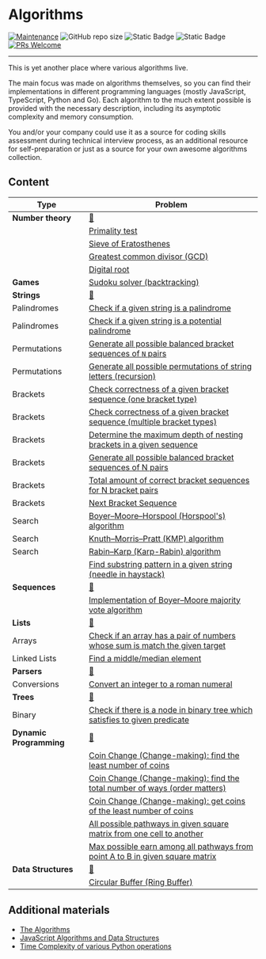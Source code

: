 # Algorithms

[![Maintenance](https://img.shields.io/maintenance/yes/2023.svg?style=flat)]()
![GitHub repo size](https://img.shields.io/github/repo-size/zhibirc/algorithms?style=flat&color=008080)
![Static Badge](https://img.shields.io/badge/algorithms-38-f0e68c)
![Static Badge](https://img.shields.io/badge/data_structures-1-f0e68c)
[![PRs Welcome](https://img.shields.io/badge/PRs-welcome-blue.svg?style=flat)]()

---

This is yet another place where various algorithms live.

The main focus was made on algorithms themselves, so you can find their implementations in different programming languages (mostly JavaScript, TypeScript, Python and Go). Each algorithm to the much extent possible is provided with the necessary description, including its asymptotic complexity and memory consumption.

You and/or your company could use it as a source for coding skills assessment during technical interview process, as an additional resource for self-preparation or just as a source for your own awesome algorithms collection.

## Content

| Type                  | Problem                                                                                                                           |
|-----------------------|-----------------------------------------------------------------------------------------------------------------------------------|
|**Number theory**      |[🔗](./number-theory/)                                                                                                             |
|                       |[Primality test](./number-theory/primality-test/)                                                                                  |
|                       |[Sieve of Eratosthenes](./number-theory/sieve-eratosthenes/)                                                                       |
|                       |[Greatest common divisor (GCD)](./number-theory/gcd/)                                                                              |
|                       |[Digital root](./number-theory/digital-root/)                                                                                      |
|**Games**              |[Sudoku solver (backtracking)](./games/sudoku-solver.py)                                                                           |
|**Strings**            |[🔗](./strings/)                                                                                                                   |
|Palindromes            |[Check if a given string is a palindrome](./strings/palindromes/is-palindrome.go)                                                  |
|Palindromes            |[Check if a given string is a potential palindrome](./strings/palindromes/is-potential-palindrome.py)                              |
|Permutations           |[Generate all possible balanced bracket sequences of `N` pairs](./strings/permutations/balanced-bracket-sequences.py)              |
|Permutations           |[Generate all possible permutations of string letters (recursion)](./strings/permutations/generate-all-recursive.ts)               |
|Brackets               |[Check correctness of a given bracket sequence (one bracket type)](./strings/brackets/is-correct-onetype-bracket-sequence/)        |
|Brackets               |[Check correctness of a given bracket sequence (multiple bracket types)](./strings/brackets/is-correct-multitype-bracket-sequence/)|
|Brackets               |[Determine the maximum depth of nesting brackets in a given sequence](./strings/brackets/nesting-brackets-depth/)                  |
|Brackets               |[Generate all possible balanced bracket sequences of N pairs](./strings/brackets/generate-bracket-sequences-recursion/)            |
|Brackets               |[Total amount of correct bracket sequences for N bracket pairs](./strings/brackets/bracket-sequence-total-amount/)                 |
|Brackets               |[Next Bracket Sequence](./strings/brackets/next-bracket-sequence/)                                                                 |
|Search                 |[Boyer–Moore–Horspool (Horspool's) algorithm](./strings/search/boyer-moore-horspool/)                                              |
|Search                 |[Knuth–Morris–Pratt (KMP) algorithm](./strings/search/knuth-morris-pratt/)                                                         |
|Search                 |[Rabin–Karp (Karp-Rabin) algorithm](./strings/search/rabin-karp/)                                                                  |
|                       |[Find substring pattern in a given string (needle in haystack)](./strings/find-needle-haystack.py)                                 |
|**Sequences**          |[🔗](./sequences/)                                                                                                                 |
|                       |[Implementation of Boyer–Moore majority vote algorithm](./sequences/boyer-moore-majority-vote.go)                                  |
|**Lists**              |[🔗](./lists/)                                                                                                                     |
|Arrays                 |[Check if an array has a pair of numbers whose sum is match the given target](./lists/arrays/has-pair-sum-equal-n.js)              |
|Linked Lists           |[Find a middle/median element](./lists/linked-lists/find-median-element.js)                                                        |
|**Parsers**            |[🔗](./parsers/)                                                                                                                   |
|Conversions            |[Convert an integer to a roman numeral](./parsers/conversions/integer-to-roman.ts)                                                 |
|**Trees**              |[🔗](./trees/)                                                                                                                     |
|Binary                 |[Check if there is a node in binary tree which satisfies to given predicate](./trees/binary/search.py)                             |
|**Dynamic Programming**|[🔗](./dynamic-programming/)                                                                                                       |
|                       |[Coin Change (Change-making): find the least number of coins](./dynamic-programming/coin-change-least-number/)                     |
|                       |[Coin Change (Change-making): find the total number of ways (order matters)](./dynamic-programming/coin-change-total-number/)      |
|                       |[Coin Change (Change-making): get coins of the least number of coins](./dynamic-programming/coin-change-least-coins/)              |
|                       |[All possible pathways in given square matrix from one cell to another](./dynamic-programming/magic-square-all-paths/)             |
|                       |[Max possible earn among all pathways from point A to B in given square matrix](./dynamic-programming/magic-square-max-earn/)      |
|**Data Structures**    |[🔗](./data-structures/)                                                                                                           |
|                       |[Circular Buffer (Ring Buffer)](./data-structures/circular-buffer/)                                                                |

## Additional materials

- [The Algorithms](https://the-algorithms.com)
- [JavaScript Algorithms and Data Structures](https://github.com/trekhleb/javascript-algorithms)
- [Time Complexity of various Python operations](https://wiki.python.org/moin/TimeComplexity)